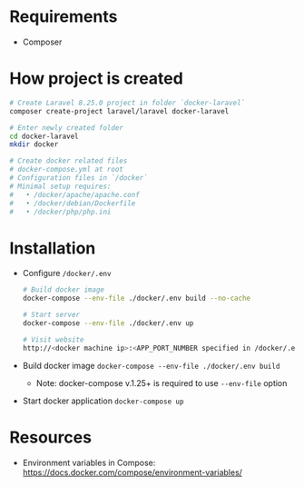 # Requirements

* Composer

# How project is created

  ```sh
  # Create Laravel 8.25.0 project in folder `docker-laravel`
  composer create-project laravel/laravel docker-laravel

  # Enter newly created folder
  cd docker-laravel
  mkdir docker

  # Create docker related files
  # docker-compose.yml at root
  # Configuration files in `/docker`
  # Minimal setup requires:
  #   • /docker/apache/apache.conf
  #   • /docker/debian/Dockerfile
  #   • /docker/php/php.ini

  ```


# Installation

* Configure `/docker/.env`

  ```sh
  # Build docker image
  docker-compose --env-file ./docker/.env build --no-cache

  # Start server
  docker-compose --env-file ./docker/.env up

  # Visit website
  http://<docker machine ip>:<APP_PORT_NUMBER specified in /docker/.env>
  ```

* Build docker image `docker-compose --env-file ./docker/.env build`

  * Note: docker-compose v.1.25+ is required to use `--env-file` option

* Start docker application `docker-compose up`


# Resources

* Environment variables in Compose: https://docs.docker.com/compose/environment-variables/